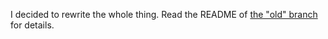 I decided to rewrite the whole thing. Read the README of [the "old" branch](https://github.com/jotaOS/jotaOS/tree/old) for details.
